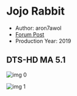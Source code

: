 # Jojo Rabbit

* Author: aron7awol
* [Forum Post](https://www.avsforum.com/threads/bass-eq-for-filtered-movies.2995212/post-59215134)
* Production Year: 2019

## DTS-HD MA 5.1

![img 0](https://i.imgur.com/z9kiWa1.jpg)

![img 1](https://i.imgur.com/mEXU7uP.png)

